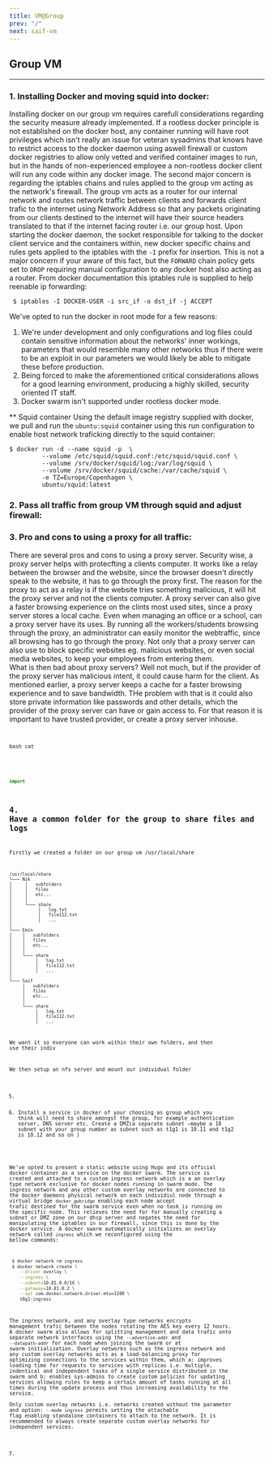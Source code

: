 ```yaml
---
title: VM@Group
prev: "/"
next: saif-vm
---
```


## Group VM
***


### 1. Installing Docker and moving squid into docker:
Installing docker on our group vm requires carefull considerations regarding the security measure already implemented. 
If a 
rootless docker principle is 
not established on the docker host, any container running will have root privileges which isn't really an issue for 
veteran sysadmins that knows have to restrict access to the docker daemon using aswell firewall or custom docker 
registries to allow only vetted and verified container images to run, but in the hands of non-experienced employee a 
non-rootless docker client will run any code within any docker image. 
The second major 
concern is regarding 
the iptables chains and rules applied to the group vm acting as the network's firewall. The group vm acts as a router 
for our 
internal network and routes network traffic between clients and forwards client trafic to the internet using Network 
Address so that any packets originating from our clients destined to the internet will have their source headers 
translated to that if the internet facing router i.e. our group host. Upon starting the docker daemon, the socket 
responsible for talking to the docker client service and the containers within, new docker specific chains and rules 
gets
applied to the iptables with the <code>-I</code> prefix for insertion. This is not a major concern if your aware of 
this fact, but the <code>FORWARD</code> chain policy gets set to <code>DROP</code> 
requiring
manual 
configuration to any 
docker host also acting as a router.
From docker documentation this iptables rule is supplied to help reenable ip forwarding:
```Shell
 $ iptables -I DOCKER-USER -i src_if -o dst_if -j ACCEPT
```
We've opted to run the docker in root mode for a few reasons:
1. We're under development and only configurations and log files could contain sensitive information about the 
   networks' inner workings, parameters that would resemble many other networks thus if there were to be an exploit 
   in our parameters we would likely be able to mitigate these before production.
2. Being forced to make the aforementioned critical considerations allows for a good learning environment, producing 
   a highly skilled, security oriented IT staff.
3. Docker swarm isn't supported under rootless docker mode.

** Squid container
Using the default image registry supplied with docker, we pull and run the <code>ubuntu:squid</code> container using 
this run configuration to enable host network traficking directly to the squid container:
```Shell
$ docker run -d --name squid -p  \
         --volume /etc/squid/squid.conf:/etc/squid/squid.conf \
         --volume /srv/docker/squid/log:/var/log/squid \
         --volume /srv/docker/squid/cache:/var/cache/squid \
         -e TZ=Europe/Copenhagen \
         ubuntu/squid:latest
```

### 2. Pass all traffic from group VM through squid and adjust firewall:

### 3. Pro and cons to using a proxy for all traffic:

There are several pros and cons to using a proxy server. Security wise, a proxy server helps with protecfting a clients computer. It works like a relay between the browser and the website, since the browser doesn't directly speak to the website, it has to go through the proxy first. The reason for the proxy to act as a relay is if the website tries something malicious, it will hit the proxy server and not the clients computer. A proxy server can also give a faster browsing experience on the clints most used sites, since a proxy server stores a local cache. Even when managing an office or a school, can a proxy server have its uses. By running all the workers/students browsing through the proxy, an administrator can easily monitor the webtraffic, since all browsing has to go through the proxy. Not only that a proxy server can also use to block specific websites eg. malicious websites, or even social media websites, to keep your employees from entering them.\
What is then bad about proxy servers? Well not much, but if the provider of the proxy server has malicious intent, it could cause harm for the client. As mentioned earlier, a proxy server keeps a cache for a faster browsing experience and to save bandwidth. THe problem with that is it could also store private information like passwords and other details, which the provider of the proxy server can have or gain access to. For that reason it is important to have trusted provider, or create a proxy server inhouse.
<code>
```Shell
bash cat
```
<code>

```python
import 

```


## 4. Have a common folder for the group to share files and logs

Firstly we created a folder on our group vm /usr/local/share

```
/usr/local/share
└─── Nik
│     │   subfolders
│     │   files
│     │   etc...
│     │
│     └─── share
│          │   log.txt
│          │   file112.txt
│          │   ...
│   
└─── Emin
│    │   subfolders
│    │   files
│    │   etc...
│    │
│    └─── share 
│         │   log.txt
│         │   file112.txt
│         │   ...
│
└─── Saif
     │   subfolders
     │   files
     │   etc...
     │
     └─── share
          │   log.txt
          │   file112.txt
          │   ...

```
We want it so everyone can work within their own folders, and then use their indiv







We then setup an nfs server and mount our individual folder 




5. 

6. Install a service in docker of your choosing as group which you think will need to share amongst the group, 
      for example authentication server, DNS server etc. Create a DMZ(a separate subnet –maybe a 10 subnet with your 
      group number as subnet such as t1g1 is 10.11 and t1g2 is 10.12 and so on ) 

We've opted to present a static website using Hugo and its official docker container as a service on the docker swarm. 
The 
service is created and attached to a 
custom ingress network which is a an overlay type network exclusive for docker nodes running in swarm mode. The ingress 
network and any other custom overlay networks are connected to the docker daemons physical network on each 
individiul node through a virtual bridge <code>docker_gwbridge</code> enabling each node accept trafic destined for 
the swarm service even when no task is running on the specific node. This relieves 
the need 
for for 
manually 
creating a subnet or DMZ zone on our dhcp 
server and negates the need for manipulating the iptables in our firewall, since this is done by the docker service. A 
docker swarm automatically 
initializes 
an overlay network called <code>ingress</code> which we reconfigured using the bellow commands:
```Bash
 $ docker network rm ingress
 $ docker network create \
    --driver overlay \
    --ingress \
    --subnet=10.81.0.0/16 \
    --gateway=10.81.0.2 \
    --opt com.docker.network.driver.mtu=1200 \
    t8g1-ingress
```
The ingress network, and any 
overlay type 
networks encrypts management trafic between the nodes rotating the AES key every 12 hours. A docker swarm 
also allows for splitting management and data trafic onto separate network interfaces using the 
<code>--advertise-addr</code> and <code>--datapath-addr</code> for each node when joining the swarm or at swarm 
initialization. 
Overlay networks such as the ingress network and any custom overlay networks acts 
as a 
load-balancing proxy for optimizing connections to the services within them, which a: improves loading time for 
requests to services with replicas i.e. multiple, indentical and independent tasks of a single service 
distributed in the swarm and b: 
enables 
sys-admins to create custom policies for updating services allowing rules to keep a certain amount of tasks running 
at all times during the update process and thus increasing availability to the service.  
Only custom overlay networks i.e. networks created without the parameter and option: <code>--mode ingress</code> permits
setting 
the 
attachable flag enabling 
standalone containers to attach to 
the network.
It is recommended to always create separate custom overlay networks for independent services.

7. 

